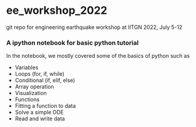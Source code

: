 # ee_workshop_2022
git repo for engineering earthquake workshop at IITGN 2022, July 5-12

### A ipython notebook for basic python tutorial
In the notebook, we mostly covered some of the basics of python such as
* Variables
* Loops (for, if, while)
* Conditional (if, elif, else)
* Array operation
* Visualization
* Functions
* Fitting a function to data
* Solve a simple ODE
* Read and write data
